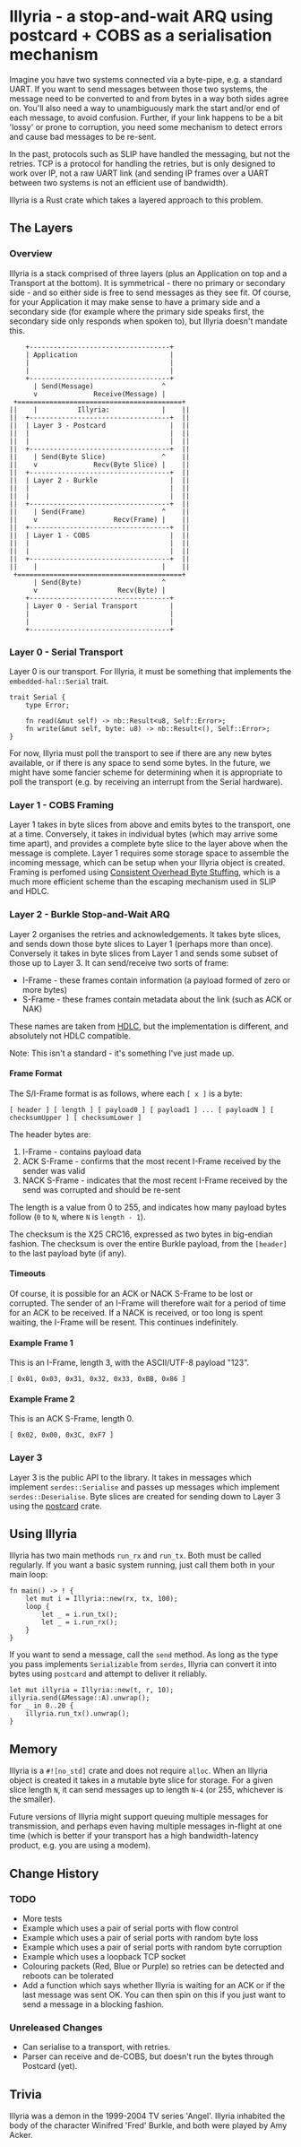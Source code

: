 # Illyria - a stop-and-wait ARQ using postcard + COBS as a serialisation mechanism

Imagine you have two systems connected via a byte-pipe, e.g. a standard UART.
If you want to send messages between those two systems, the message need to be
converted to and from bytes in a way both sides agree on. You'll also need a
way to unambiguously mark the start and/or end of each message, to avoid
confusion. Further, if your link happens to be a bit 'lossy' or prone to
corruption, you need some mechanism to detect errors and cause bad messages to
be re-sent.

In the past, protocols such as SLIP have handled the messaging, but not the
retries. TCP is a protocol for handling the retries, but is only designed to
work over IP, not a raw UART link (and sending IP frames over a UART between
two systems is not an efficient use of bandwidth).

Illyria is a Rust crate which takes a layered approach to this problem.

## The Layers

### Overview

Illyria is a stack comprised of three layers (plus an Application on top and a
Transport at the bottom). It is symmetrical - there no primary or secondary
side - and so either side is free to send messages as they see fit. Of course,
for your Application it may make sense to have a primary side and a secondary
side (for example where the primary side speaks first, the secondary side only
responds when spoken to), but Illyria doesn't mandate this.

```
    +-----------------------------------+
    | Application                       |
    |                                   |
    |                                   |
    +-----------------------------------+
      | Send(Message)                 ^
      v              Receive(Message) |
 +=========================================+
||    |          Illyria:             |    ||
||  +-----------------------------------+  ||
||  | Layer 3 - Postcard                |  ||
||  |                                   |  ||
||  |                                   |  ||
||  +-----------------------------------+  ||
||    | Send(Byte Slice)              ^    ||
||    v              Recv(Byte Slice) |    ||
||  +-----------------------------------+  ||
||  | Layer 2 - Burkle                  |  ||
||  |                                   |  ||
||  |                                   |  ||
||  +-----------------------------------+  ||
||    | Send(Frame)                   ^    ||
||    v                   Recv(Frame) |    ||
||  +-----------------------------------+  ||
||  | Layer 1 - COBS                    |  ||
||  |                                   |  ||
||  |                                   |  ||
||  +-----------------------------------+  ||
||    |                               |    ||
 +=========================================+
      | Send(Byte)                    ^
      v                    Recv(Byte) |
    +-----------------------------------+
    | Layer 0 - Serial Transport        |
    |                                   |
    |                                   |
    +-----------------------------------+
```

### Layer 0 - Serial Transport

Layer 0 is our transport. For Illyria, it must be something that implements
the `embedded-hal::Serial` trait.

```
trait Serial {
	type Error;

	fn read(&mut self) -> nb::Result<u8, Self::Error>;
	fn write(&mut self, byte: u8) -> nb::Result<(), Self::Error>;
}
```

For now, Illyria must poll the transport to see if there are any new bytes
available, or if there is any space to send some bytes. In the future, we
might have some fancier scheme for determining when it is appropriate to poll
the transport (e.g. by receiving an interrupt from the Serial hardware).

### Layer 1 - COBS Framing

Layer 1 takes in byte slices from above and emits bytes to the transport, one
at a time. Conversely, it takes in individual bytes (which may arrive some
time apart), and provides a complete byte slice to the layer above when the
message is complete. Layer 1 requires some storage space to assemble the
incoming message, which can be setup when your Illyria object is created.
Framing is perfomed using [Consistent Overhead Byte
Stuffing](https://en.wikipedia.org/wiki/Consistent_Overhead_Byte_Stuffing),
which is a much more efficient scheme than the escaping mechanism used in SLIP
and HDLC.

### Layer 2 - Burkle Stop-and-Wait ARQ

Layer 2 organises the retries and acknowledgements. It takes byte slices, and
sends down those byte slices to Layer 1 (perhaps more than once). Conversely
it takes in byte slices from Layer 1 and sends some subset of those up to
Layer 3. It can send/receive two sorts of frame:

* I-Frame - these frames contain information (a payload formed of zero or more
  bytes)
* S-Frame - these frames contain metadata about the link (such as ACK
  or NAK)

These names are taken from
[HDLC](https://en.wikipedia.org/wiki/High-Level_Data_Link_Control), but the
implementation is different, and absolutely not HDLC compatible.

Note: This isn't a standard - it's something I've just made up.

#### Frame Format

The S/I-Frame format is as follows, where each `[ x ]` is a byte:

```
[ header ] [ length ] [ payload0 ] [ payload1 ] ... [ payloadN ] [ checksumUpper ] [ checksumLower ]
```

The header bytes are:

1. I-Frame - contains payload data
2. ACK S-Frame - confirms that the most recent I-Frame received by the sender was valid
3. NACK S-Frame - indicates that the most recent I-Frame received by the send was corrupted and should be re-sent

The length is a value from 0 to 255, and indicates how many payload bytes
follow (`0` to `N`, where `N` is `length - 1`).

The checksum is the X25 CRC16, expressed as two bytes in big-endian fashion.
The checksum is over the entire Burkle payload, from the `[header]` to the
last payload byte (if any).

#### Timeouts

Of course, it is possible for an ACK or NACK S-Frame to be lost or corrupted. The sender of an I-Frame will therefore wait for a period of time for an ACK to be received. If a NACK is received, or too long is spent waiting, the I-Frame will be resent. This continues indefinitely.

#### Example Frame 1

This is an I-Frame, length 3, with the ASCII/UTF-8 payload "123".

```
[ 0x01, 0x03, 0x31, 0x32, 0x33, 0xBB, 0x86 ]
```

#### Example Frame 2

This is an ACK S-Frame, length 0.

```
[ 0x02, 0x00, 0x3C, 0xF7 ]
```

### Layer 3

Layer 3 is the public API to the library. It takes in messages which implement
`serdes::Serialise` and passes up messages which implement
`serdes::Deserialise`. Byte slices are created for sending down to Layer 3
using the [postcard](https://docs.rs/postcard) crate.

## Using Illyria

Illyria has two main methods `run_rx` and `run_tx`. Both must be called regularly. If you want a basic system running, just call them both in your main loop:

```
fn main() -> ! {
    let mut i = Illyria::new(rx, tx, 100);
    loop {
        let _ = i.run_tx();
        let _ = i.run_rx();
    }
}
```

If you want to send a message, call the `send` method. As long as the type you pass implements `Serializable` from `serdes`, Illyria can convert it into bytes using `postcard` and attempt to deliver it reliably.

```
let mut illyria = Illyria::new(t, r, 10);
illyria.send(&Message::A).unwrap();
for _ in 0..20 {
    illyria.run_tx().unwrap();
}
```

## Memory

Illyria is a `#![no_std]` crate and does not require `alloc`. When an Illyria
object is created it takes in a mutable byte slice for storage. For a given
slice length `N`, it can send messages up to length `N-4` (or 255, whichever is
the smaller).

Future versions of Illyria might support queuing multiple messages for
transmission, and perhaps even having multiple messages in-flight at one time
(which is better if your transport has a high bandwidth-latency product, e.g.
you are using a modem).

## Change History

### TODO

* More tests
* Example which uses a pair of serial ports with flow control
* Example which uses a pair of serial ports with random byte loss
* Example which uses a pair of serial ports with random byte corruption
* Example which uses a loopback TCP socket
* Colouring packets (Red, Blue or Purple) so retries can be detected and reboots can be tolerated
* Add a function which says whether Illyria is waiting for an ACK or if the last message was sent OK. You can then spin on this if you just want to send a message in a blocking fashion.

### Unreleased Changes

* Can serialise to a transport, with retries.
* Parser can receive and de-COBS, but doesn't run the bytes through Postcard (yet).

## Trivia

Illyria was a demon in the 1999-2004 TV series 'Angel'. Illyria inhabited the
body of the character Winifred 'Fred' Burkle, and both were played by Amy Acker.
